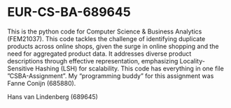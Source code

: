 # EUR-CS-BA-689645
This is the python code for Computer Science & Business Analytics (FEM21037). This code tackles the challenge of identifying duplicate products across online shops, given the surge in online shopping and the need for aggregated product data. It addresses diverse product descriptions through effective representation, emphasizing Locality-Sensitive Hashing (LSH) for scalability. This code has everything in one file ”CSBA-Assignment”. My “programming buddy” for this assignment was Fanne Conijn (685880).  

Hans van Lindenberg (689645)
